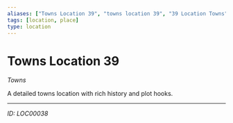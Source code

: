 ```yaml
---
aliases: ["Towns Location 39", "towns location 39", "39 Location Towns"]
tags: [location, place]
type: location
---
```


# Towns Location 39

*Towns*

A detailed towns location with rich history and plot hooks.

---
*ID: LOC00038*